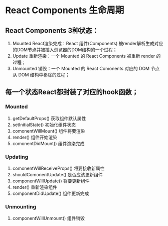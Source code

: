# React Components 生命周期
## React Components 3种状态：
1. Mounted React渲染完成：React 组件(Components) 被render解析生成对应的DOM节点并被插入浏览器的DOM结构的一个过程；
2. Update 重新渲染：一个 Mounted 的 React Components 被重新 render 的过程；
3. Unmounted 销毁：一个 Mounted 的 React Comonents 对应的 DOM 节点 从 DOM 结构中移除的过程；
## 每一个状态React都封装了对应的hook函数；
### Mounted
1. getDefaultProps() 获取组件默认属性
1. setInitialState() 初始化组件状态
2. comonentWillMount() 组件将要渲染
3. render() 组件开始渲染
4. comonentDidMount() 组件渲染完成
### Updating
1. comonentWillReceiveProps() 将要接收新属性
2. shouldComonentUpdate() 是否应该更新组件
3. componentWillUpdate() 将要更新组件
4. render() 重新渲染组件
5. componentDidUpdate() 组件更新完成

### Unmounting
1. componentWillUnmount() 组件销毁
